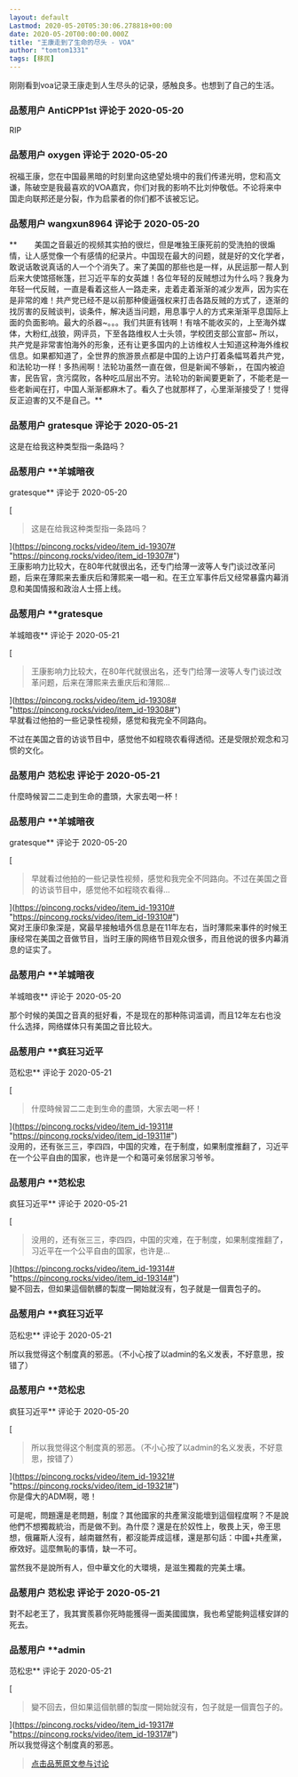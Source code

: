 ```yaml
---
layout: default
Lastmod: 2020-05-20T05:30:06.278818+00:00
date: 2020-05-20T00:00:00.000Z
title: "王康走到了生命的尽头 - VOA"
author: "tomtom1331"
tags: [移民]
---
```


刚刚看到voa记录王康走到人生尽头的记录，感触良多。也想到了自己的生活。

            
### 品葱用户 **AntiCPP1st** 评论于 2020-05-20
        
RIP
        


            
### 品葱用户 **oxygen** 评论于 2020-05-20
        
祝福王康，您在中国最黑暗的时刻里向这绝望处境中的我们传递光明，您和高文谦，陈破空是我最喜欢的VOA嘉宾，你们对我的影响不比刘仲敬低。不论将来中国走向联邦还是分裂，作为启蒙者的你们都不该被忘记。
        


            
### 品葱用户 **wangxun8964** 评论于 2020-05-20
        
**        美国之音最近的视频其实拍的很烂，但是唯独王康死前的受洗拍的很煽情，让人感觉像一个有感情的纪录片。中国现在最大的问题，就是好的文化学者，敢说话敢说真话的人一个个消失了。来了美国的那些也是一样，从民运那一帮人到后来大使馆搭帐篷，拦习近平车的女英雄！各位年轻的反贼想过为什么吗？我身为年轻一代反贼，一直是看着这些人一路走来，走着走着渐渐的减少发声，因为实在是非常的难！共产党已经不是以前那种傻逼强权来打击各路反贼的方式了，逐渐的找厉害的反贼谈判，谈条件，解决适当问题，用息事宁人的方式来渐渐平息国际上面的负面影响。最大的杀器~。。。我们共匪有钱啊！有啥不能收买的，上至海外媒体，大粉红,战狼，网评员，下至各路维权人士头领，学校团支部公宣部~ 所以，共产党是非常害怕海外的形象，还有让更多国内的上访维权人士知道这种海外维权信息。如果都知道了，全世界的旅游景点都是中国的上访户打着条幅骂着共产党，和法轮功一样！多热闹啊！法轮功虽然一直在做，但是新闻不够新，，在国内被迫害，民告官，贪污腐败，各种吃瓜层出不穷。法轮功的新闻要更新了，不能老是一些老新闻在打，中国人渐渐都麻木了。看久了也就那样了，心里渐渐接受了！觉得反正迫害的又不是自己。**
        


            
### 品葱用户 **gratesque** 评论于 2020-05-21
        
这是在给我这种类型指一条路吗？
        


            
### 品葱用户 **羊城暗夜 
gratesque** 评论于 2020-05-20
        
[

> 这是在给我这种类型指一条路吗？

](https://pincong.rocks/video/item_id-19307# "https://pincong.rocks/video/item_id-19307#")  
王康影响力比较大，在80年代就很出名，还专门给薄一波等人专门谈过改革问题，后来在薄熙来去重庆后和薄熙来一唱一和。在王立军事件后又经常暴露内幕消息和美国情报和政治人士搭上线。
        


            
### 品葱用户 **gratesque 
羊城暗夜** 评论于 2020-05-21
        
[

> 王康影响力比较大，在80年代就很出名，还专门给薄一波等人专门谈过改革问题，后来在薄熙来去重庆后和薄熙...

](https://pincong.rocks/video/item_id-19308# "https://pincong.rocks/video/item_id-19308#")  
早就看过他拍的一些记录性视频，感觉和我完全不同路向。  
  
不过在美国之音的访谈节目中，感觉他不如程晓农看得透彻。还是受限於观念和习惯的文化。
        


            
### 品葱用户 **范松忠** 评论于 2020-05-21
        
什麼時候習二二走到生命的盡頭，大家去喝一杯！
        


            
### 品葱用户 **羊城暗夜 
gratesque** 评论于 2020-05-20
        
[

> 早就看过他拍的一些记录性视频，感觉和我完全不同路向。不过在美国之音的访谈节目中，感觉他不如程晓农看得...

](https://pincong.rocks/video/item_id-19310# "https://pincong.rocks/video/item_id-19310#")  
窝对王康印象深是，窝最早接触墙外信息是在11年左右，当时薄熙来事件的时候王康经常在美国之音做节目，当时王康的网络节目观众很多，而且他说的很多内幕消息的证实了。
        


            
### 品葱用户 **羊城暗夜 
羊城暗夜** 评论于 2020-05-20
        
那个时候的美国之音真的挺好看，不是现在的那种陈词滥调，而且12年左右也没什么选择，网络媒体只有美国之音比较大。
        


            
### 品葱用户 **疯狂习近平 
范松忠** 评论于 2020-05-21
        
[

> 什麼時候習二二走到生命的盡頭，大家去喝一杯！

](https://pincong.rocks/video/item_id-19311# "https://pincong.rocks/video/item_id-19311#")  
没用的，还有张三三，李四四，中国的灾难，在于制度，如果制度推翻了，习近平在一个公平自由的国家，也许是一个和蔼可亲邻居家习爷爷。
        


            
### 品葱用户 **范松忠 
疯狂习近平** 评论于 2020-05-21
        
[

> 没用的，还有张三三，李四四，中国的灾难，在于制度，如果制度推翻了，习近平在一个公平自由的国家，也许是...

](https://pincong.rocks/video/item_id-19314# "https://pincong.rocks/video/item_id-19314#")  
變不回去，但如果這個骯髒的製度一開始就沒有，包子就是一個賣包子的。
        


            
### 品葱用户 **疯狂习近平 
范松忠** 评论于 2020-05-21
        
所以我觉得这个制度真的邪恶。（不小心按了以admin的名义发表，不好意思，按错了）
        


            
### 品葱用户 **范松忠 
疯狂习近平** 评论于 2020-05-20
        
[

> 所以我觉得这个制度真的邪恶。（不小心按了以admin的名义发表，不好意思，按错了）

](https://pincong.rocks/video/item_id-19321# "https://pincong.rocks/video/item_id-19321#")  
你是偉大的ADM啊，嗯！  
  
可是呢，問題還是老問題，制度？其他國家的共產黨沒能壞到這個程度啊？不是說他們不想獨裁統治，而是做不到。為什麼？還是在於奴性上，敬畏上天，帝王思想，俄羅斯人沒有，越南雖然有，都沒能弄成這樣，還是那句話：中國+共產黨，療效好。這麼無恥的事情，缺一不可。  
  
當然我不是說所有人，但中華文化的大環境，是滋生獨裁的完美土壤。
        


            
### 品葱用户 **范松忠** 评论于 2020-05-21
        
對不起老王了，我其實羨慕你死時能獲得一面美國國旗，我也希望能夠這樣安詳的死去。
        


            
### 品葱用户 **admin 
范松忠** 评论于 2020-05-21
        
[

> 變不回去，但如果這個骯髒的製度一開始就沒有，包子就是一個賣包子的。

](https://pincong.rocks/video/item_id-19317# "https://pincong.rocks/video/item_id-19317#")  
所以我觉得这个制度真的邪恶。
        






> [点击品葱原文参与讨论](https://pincong.rocks/video/2092)

